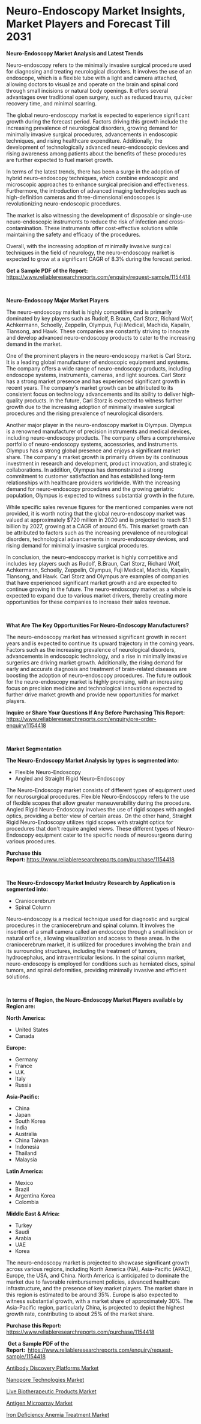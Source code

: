 <p><h1>Neuro-Endoscopy Market Insights, Market Players and Forecast Till 2031</h1></p><p><strong>Neuro-Endoscopy Market Analysis and Latest Trends</strong></p>
<p><p>Neuro-endoscopy refers to the minimally invasive surgical procedure used for diagnosing and treating neurological disorders. It involves the use of an endoscope, which is a flexible tube with a light and camera attached, allowing doctors to visualize and operate on the brain and spinal cord through small incisions or natural body openings. It offers several advantages over traditional open surgery, such as reduced trauma, quicker recovery time, and minimal scarring.</p><p>The global neuro-endoscopy market is expected to experience significant growth during the forecast period. Factors driving this growth include the increasing prevalence of neurological disorders, growing demand for minimally invasive surgical procedures, advancements in endoscopic techniques, and rising healthcare expenditure. Additionally, the development of technologically advanced neuro-endoscopic devices and rising awareness among patients about the benefits of these procedures are further expected to fuel market growth.</p><p>In terms of the latest trends, there has been a surge in the adoption of hybrid neuro-endoscopy techniques, which combine endoscopic and microscopic approaches to enhance surgical precision and effectiveness. Furthermore, the introduction of advanced imaging technologies such as high-definition cameras and three-dimensional endoscopes is revolutionizing neuro-endoscopic procedures.</p><p>The market is also witnessing the development of disposable or single-use neuro-endoscopic instruments to reduce the risk of infection and cross-contamination. These instruments offer cost-effective solutions while maintaining the safety and efficacy of the procedures.</p><p>Overall, with the increasing adoption of minimally invasive surgical techniques in the field of neurology, the neuro-endoscopy market is expected to grow at a significant CAGR of 8.3% during the forecast period.</p></p>
<p><strong>Get a Sample PDF of the Report:&nbsp;</strong> <a href="https://www.reliableresearchreports.com/enquiry/request-sample/1154418">https://www.reliableresearchreports.com/enquiry/request-sample/1154418</a></p>
<p>&nbsp;</p>
<p><strong>Neuro-Endoscopy Major Market Players</strong></p>
<p><p>The neuro-endoscopy market is highly competitive and is primarily dominated by key players such as Rudolf, B.Braun, Carl Storz, Richard Wolf, Achkermann, Schoelly, Zeppelin, Olympus, Fuji Medical, Machida, Kapalin, Tiansong, and Hawk. These companies are constantly striving to innovate and develop advanced neuro-endoscopy products to cater to the increasing demand in the market.</p><p>One of the prominent players in the neuro-endoscopy market is Carl Storz. It is a leading global manufacturer of endoscopic equipment and systems. The company offers a wide range of neuro-endoscopy products, including endoscope systems, instruments, cameras, and light sources. Carl Storz has a strong market presence and has experienced significant growth in recent years. The company's market growth can be attributed to its consistent focus on technology advancements and its ability to deliver high-quality products. In the future, Carl Storz is expected to witness further growth due to the increasing adoption of minimally invasive surgical procedures and the rising prevalence of neurological disorders.</p><p>Another major player in the neuro-endoscopy market is Olympus. Olympus is a renowned manufacturer of precision instruments and medical devices, including neuro-endoscopy products. The company offers a comprehensive portfolio of neuro-endoscopy systems, accessories, and instruments. Olympus has a strong global presence and enjoys a significant market share. The company's market growth is primarily driven by its continuous investment in research and development, product innovation, and strategic collaborations. In addition, Olympus has demonstrated a strong commitment to customer satisfaction and has established long-term relationships with healthcare providers worldwide. With the increasing demand for neuro-endoscopy procedures and the growing geriatric population, Olympus is expected to witness substantial growth in the future.</p><p>While specific sales revenue figures for the mentioned companies were not provided, it is worth noting that the global neuro-endoscopy market was valued at approximately $720 million in 2020 and is projected to reach $1.1 billion by 2027, growing at a CAGR of around 6%. This market growth can be attributed to factors such as the increasing prevalence of neurological disorders, technological advancements in neuro-endoscopy devices, and rising demand for minimally invasive surgical procedures.</p><p>In conclusion, the neuro-endoscopy market is highly competitive and includes key players such as Rudolf, B.Braun, Carl Storz, Richard Wolf, Achkermann, Schoelly, Zeppelin, Olympus, Fuji Medical, Machida, Kapalin, Tiansong, and Hawk. Carl Storz and Olympus are examples of companies that have experienced significant market growth and are expected to continue growing in the future. The neuro-endoscopy market as a whole is expected to expand due to various market drivers, thereby creating more opportunities for these companies to increase their sales revenue.</p></p>
<p>&nbsp;</p>
<p><strong>What Are The Key Opportunities For Neuro-Endoscopy Manufacturers?</strong></p>
<p><p>The neuro-endoscopy market has witnessed significant growth in recent years and is expected to continue its upward trajectory in the coming years. Factors such as the increasing prevalence of neurological disorders, advancements in endoscopic technology, and a rise in minimally invasive surgeries are driving market growth. Additionally, the rising demand for early and accurate diagnosis and treatment of brain-related diseases are boosting the adoption of neuro-endoscopy procedures. The future outlook for the neuro-endoscopy market is highly promising, with an increasing focus on precision medicine and technological innovations expected to further drive market growth and provide new opportunities for market players.</p></p>
<p><strong>Inquire or Share Your Questions If Any Before Purchasing This Report:</strong> <a href="https://www.reliableresearchreports.com/enquiry/pre-order-enquiry/1154418">https://www.reliableresearchreports.com/enquiry/pre-order-enquiry/1154418</a></p>
<p>&nbsp;</p>
<p><strong>Market Segmentation</strong></p>
<p><strong>The Neuro-Endoscopy Market Analysis by types is segmented into:</strong></p>
<p><ul><li>Flexible Neuro-Endoscopy</li><li>Angled and Straight Rigid Neuro-Endoscopy</li></ul></p>
<p><p>The Neuro-Endoscopy market consists of different types of equipment used for neurosurgical procedures. Flexible Neuro-Endoscopy refers to the use of flexible scopes that allow greater maneuverability during the procedure. Angled Rigid Neuro-Endoscopy involves the use of rigid scopes with angled optics, providing a better view of certain areas. On the other hand, Straight Rigid Neuro-Endoscopy utilizes rigid scopes with straight optics for procedures that don't require angled views. These different types of Neuro-Endoscopy equipment cater to the specific needs of neurosurgeons during various procedures.</p></p>
<p><strong>Purchase this Report:&nbsp;</strong><a href="https://www.reliableresearchreports.com/purchase/1154418">https://www.reliableresearchreports.com/purchase/1154418</a></p>
<p>&nbsp;</p>
<p><strong>The Neuro-Endoscopy Market Industry Research by Application is segmented into:</strong></p>
<p><ul><li>Craniocerebrum</li><li>Spinal Column</li></ul></p>
<p><p>Neuro-endoscopy is a medical technique used for diagnostic and surgical procedures in the craniocerebrum and spinal column. It involves the insertion of a small camera called an endoscope through a small incision or natural orifice, allowing visualization and access to these areas. In the craniocerebrum market, it is utilized for procedures involving the brain and its surrounding structures, including the treatment of tumors, hydrocephalus, and intraventricular lesions. In the spinal column market, neuro-endoscopy is employed for conditions such as herniated discs, spinal tumors, and spinal deformities, providing minimally invasive and efficient solutions.</p></p>
<p>&nbsp;</p>
<p><strong>In terms of Region, the Neuro-Endoscopy Market Players available by Region are:</strong></p>
<p>
    <p> <strong> North America: </strong>
        <ul>
            <li>United States</li>
            <li>Canada</li>
        </ul>
        </p> 
    <p> <strong> Europe: </strong>
        <ul>
            <li>Germany</li>
            <li>France</li>
            <li>U.K.</li>
            <li>Italy</li>
            <li>Russia</li>
        </ul>
        </p> 
    <p> <strong> Asia-Pacific: </strong>
        <ul>
            <li>China</li>
            <li>Japan</li>
            <li>South Korea</li>
            <li>India</li>
            <li>Australia</li>
            <li>China Taiwan</li>
            <li>Indonesia</li>
            <li>Thailand</li>
            <li>Malaysia</li>
        </ul>
        </p> 
    <p> <strong> Latin America: </strong>
        <ul>
            <li>Mexico</li>
            <li>Brazil</li>
            <li>Argentina Korea</li>
            <li>Colombia</li>
        </ul>
        </p> 
    <p> <strong> Middle East & Africa: </strong>
        <ul>
            <li>Turkey</li>
            <li>Saudi</li>
            <li>Arabia</li>
            <li>UAE</li>
            <li>Korea</li>
        </ul>
    </p>
    </p>
<p><p>The neuro-endoscopy market is projected to showcase significant growth across various regions, including North America (NA), Asia-Pacific (APAC), Europe, the USA, and China. North America is anticipated to dominate the market due to favorable reimbursement policies, advanced healthcare infrastructure, and the presence of key market players. The market share in this region is estimated to be around 35%. Europe is also expected to witness substantial growth, with a market share of approximately 30%. The Asia-Pacific region, particularly China, is projected to depict the highest growth rate, contributing to about 25% of the market share.</p></p>
<p><strong>Purchase this Report: </strong><a href="https://www.reliableresearchreports.com/purchase/1154418">https://www.reliableresearchreports.com/purchase/1154418</a></p>
<p>&nbsp;<strong>Get a Sample PDF of the Report:&nbsp;&nbsp;</strong><a href="https://www.reliableresearchreports.com/enquiry/request-sample/1154418">https://www.reliableresearchreports.com/enquiry/request-sample/1154418</a></p>
<p><strong></strong></p>
<p><p><a href="https://github.com/Chiragrp25/Market-Research-Report-List-2/blob/main/antibody-discovery-platforms-market.md">Antibody Discovery Platforms Market</a></p><p><a href="https://github.com/Chiragrp24/Market-Research-Report-List-2/blob/main/nanopore-technologies-market.md">Nanopore Technologies Market</a></p><p><a href="https://github.com/Chiragrp23/Market-Research-Report-List-2/blob/main/live-biotherapeutic-products-market.md">Live Biotherapeutic Products Market</a></p><p><a href="https://github.com/Chiragrp22/Market-Research-Report-List-2/blob/main/antigen-microarray-market.md">Antigen Microarray Market</a></p><p><a href="https://github.com/YashRP12/Market-Research-Report-List-2/blob/main/iron-deficiency-anemia-treatment-market.md">Iron Deficiency Anemia Treatment Market</a></p></p>